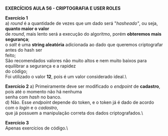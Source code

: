 **EXERCÍCIOS AULA 56 - CRIPTOGRAFIA E USER ROLES**

**Exercício 1**\
a) _round_ é a quantidade de vezes que um dado será "_hasheado"_, ou seja, **quanto maior o valor**\
de _round_, mais lento será a execução do algoritmo, porém **obteremos mais segurança**;\
o _salt_ é uma **string aleatória** adicionada ao dado que queremos criptografar antes do hash ser\
feito;\
São recomendados valores não muito altos e nem muito baixos para equilibrar a segurança e a rapidez\
do código;\
Foi utilizado o valor **12**, pois é um valor considerado ideal.\

**Exercício 2**
a) Primeiramente deve ser modificado o _endpoint_ de **cadastro**, pois até o momento não há nenhuma\
senha com _hash_ no banco.\
d) Não. Esse _endpoint_ depende do token, e o token já é dado de acordo com o _login_ e o _cadastro_,\
que já possuem a manipulação correta dos dados criptografados.\

**Exercício 3**\
Apenas exercícios de código.\

